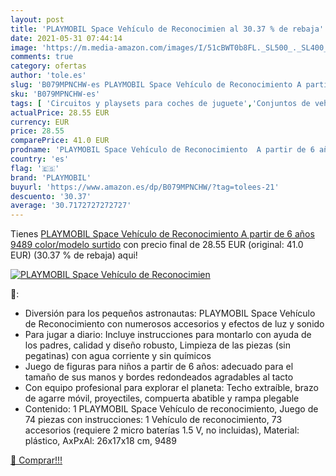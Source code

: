 ```yaml
---
layout: post
title: 'PLAYMOBIL Space Vehículo de Reconocimien al 30.37 % de rebaja'
date: 2021-05-31 07:44:14
image: 'https://m.media-amazon.com/images/I/51cBWT0b8FL._SL500_._SL400_.jpg'
comments: true
category: ofertas
author: 'tole.es'
slug: 'B079MPNCHW-es PLAYMOBIL Space Vehículo de Reconocimiento A partir de 6...'
sku: 'B079MPNCHW-es'
tags: [ 'Circuitos y playsets para coches de juguete','Conjuntos de vehículos de motor para niños','Juguetes','Juguetes y juegos','Vehículos de juguete para niños','playmobil', ]
actualPrice: 28.55 EUR
currency: EUR
price: 28.55
comparePrice: 41.0 EUR
prodname: 'PLAYMOBIL Space Vehículo de Reconocimiento  A partir de 6 años  9489    color/modelo surtido'
country: 'es'
flag: '🇪🇸'
brand: 'PLAYMOBIL'
buyurl: 'https://www.amazon.es/dp/B079MPNCHW/?tag=tolees-21'
descuento: '30.37'
average: '30.7172727272727'
---
```


Tienes [PLAYMOBIL Space Vehículo de Reconocimiento  A partir de 6 años  9489    color/modelo surtido](https://www.amazon.es/dp/B079MPNCHW/?tag=tolees-21) con precio final de  28.55 EUR (original: 41.0 EUR) (30.37 %  de rebaja) aqui!

[![PLAYMOBIL Space Vehículo de Reconocimien](https://m.media-amazon.com/images/I/51cBWT0b8FL._SL500_._SL400_.jpg)](https://www.amazon.es/dp/B079MPNCHW/?tag=tolees-21)

🔎:

- Diversión para los pequeños astronautas: PLAYMOBIL Space Vehículo de Reconocimiento con numerosos accesorios y efectos de luz y sonido
- Para jugar a diario: Incluye instrucciones para montarlo con ayuda de los padres, calidad y diseño robusto, Limpieza de las piezas (sin pegatinas) con agua corriente y sin químicos
- Juego de figuras para niños a partir de 6 años: adecuado para el tamaño de sus manos y bordes redondeados agradables al tacto
- Con equipo profesional para explorar el planeta: Techo extraíble, brazo de agarre móvil, proyectiles, compuerta abatible y rampa plegable
- Contenido: 1 PLAYMOBIL Space Vehículo de reconocimiento, Juego de 74 piezas con instrucciones: 1 Vehículo de reconocimiento, 73 accesorios (requiere 2 micro baterías 1.5 V, no incluidas), Material: plástico, AxPxAl: 26x17x18 cm, 9489

[🛒 Comprar!!!](https://www.amazon.es/dp/B079MPNCHW/?tag=tolees-21)
